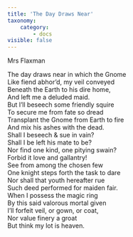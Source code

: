 ```yaml
---
title: 'The Day Draws Near'
taxonomy:
    category:
        - docs
visible: false
---
```


<div class="author">Mrs Flaxman</div>

The day draws near in which the Gnome  
Like fiend abhor’d, my veil conveyed  
Beneath the Earth to his dire home,  
And left me a deluded maid.  
But I’ll beseech some friendly squire  
To secure me from fate so dread  
Transplant the Gnome from Earth to fire  
And mix his ashes with the dead.  
Shall I beseech & sue in vain?  
Shall I be left his mate to be?  
Nor find one kind, one pitying swain?  
Forbid it love and gallantry!  
See from among the chosen few  
One knight steps forth the task to dare  
Nor shall that youth hereafter rue  
Such deed performed for maiden fair.  
When I possess the magic ring  
By this said valorous mortal given  
I’ll forfeit veil, or gown, or coat,  
Nor value finery a groat  
But think my lot is heaven. 